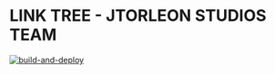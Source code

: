 
# LINK TREE - JTORLEON STUDIOS TEAM

[![build-and-deploy](https://github.com/jtorleon-studios-team/jtorleon-studios-team.github.io/actions/workflows/build-and-deploy.yml/badge.svg)](https://github.com/jtorleon-studios-team/jtorleon-studios-team.github.io/actions/workflows/build-and-deploy.yml)
